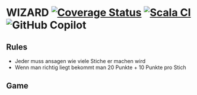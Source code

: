 # WIZARD [![Coverage Status](https://coveralls.io/repos/github/Jakob63/WizardSE/badge.svg?branch=master)](https://coveralls.io/github/Jakob63/WizardSE?branch=master) [![Scala CI](https://github.com/Jakob63/WizardSE/actions/workflows/scala.yml/badge.svg)](https://github.com/Jakob63/WizardSE/actions/workflows/scala.yml)![GitHub Copilot](https://img.shields.io/badge/github_copilot-8957E5?style=for-the-badge&logo=github-copilot&logoColor=white)

## Rules
 - Jeder muss ansagen wie viele Stiche er machen wird
 - Wenn man richtig liegt bekommt man 20 Punkte + 10 Punkte pro Stich
## Game

